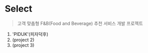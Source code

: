 #  Select

> 고객 맞춤형 F&B(Food and Beverage) 추천 서비스 개발 프로젝트


1. 'PIDUK'(피자덕후)
2. (project 2)
3. (project 3)